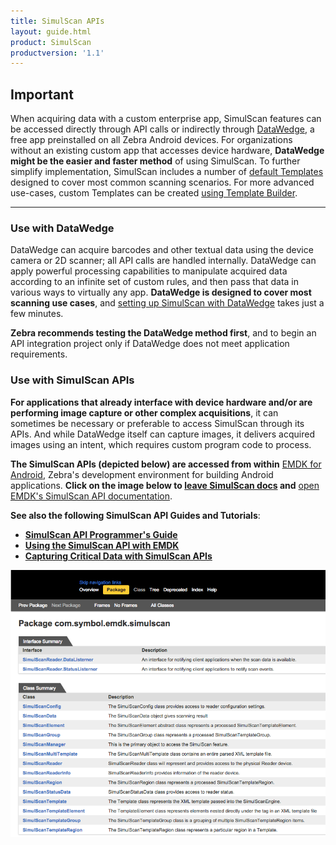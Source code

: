 ```yaml
---
title: SimulScan APIs
layout: guide.html
product: SimulScan
productversion: '1.1'
---
```

## Important
When acquiring data with a custom enterprise app, SimulScan features can be accessed directly through API calls or indirectly through [DataWedge](../../../../datawedge), a free app preinstalled on all Zebra Android devices. For organizations without an existing custom app that accesses device hardware, **DataWedge might be the easier and faster method** of using SimulScan. To further simplify implementation, SimulScan includes a number of [default Templates](../guide/setup/#usewithdatawedge) designed to cover most common scanning scenarios. For more advanced use-cases, custom Templates can be created [using Template Builder](../guide/templatebuilder/#usingtemplatebuilder)<!--or downloaded from Zebra's library of [Pre-built Templates](../templates). Downloaded Templates can be modified as needed using Template Builder-->. 

-----

### Use with DataWedge
DataWedge can acquire barcodes and other textual data using the device camera or 2D scanner; all API calls are handled internally. DataWedge can apply powerful processing capabilities to manipulate acquired data according to an infinite set of custom rules, and then pass that data in various ways to virtually any app. **DataWedge is designed to cover most scanning use cases**, and [setting up SimulScan with DataWedge](../guide/setup) takes just a few minutes. 

**Zebra recommends testing the DataWedge method first**, and to begin an API integration project only if DataWedge does not meet application requirements.

### Use with SimulScan APIs 
**For applications that already interface with device hardware and/or are performing image capture or other complex acquisitions**, it can sometimes be necessary or preferable to access SimulScan through its APIs. And while DataWedge itself can capture images, it delivers acquired images using an intent, which requires custom program code to process. 

**The SimulScan APIs (depicted below) are accessed from within** [EMDK for Android](../../../../emdk-for-android), Zebra's development environment for building Android applications. **Click on the image below to <u>leave SimulScan docs</u> and** [open EMDK's SimulScan API documentation](http://techdocs.zebra.com//emdk-for-android/6-0/api/reference/com/symbol/emdk/simulscan/package-summary.html).

**See also the following SimulScan API Guides and Tutorials**:

* **[SimulScan API Programmer's Guide](http://techdocs.zebra.com/emdk-for-android/6-3/guide/simulscan_guide/)**
* **[Using the SimulScan API with EMDK](http://techdocs.zebra.com/emdk-for-android/6-3/tutorial/tutSimulScanAPI/)**
* **[Capturing Critical Data with SimulScan APIs](http://techdocs.zebra.com/emdk-for-android/6-3/tutorial/tutSimulScanAPI/)**

[![img](apis.png)](http://techdocs.zebra.com//emdk-for-android/6-0/api/reference/com/symbol/emdk/simulscan/package-summary.html)

<!-- 
*[Licensing](../guide/license) is required for each device using one or more apps that access SimulScan through its APIs*. 
-->